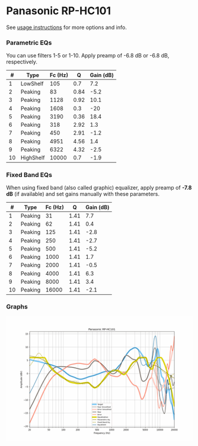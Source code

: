 # Panasonic RP-HC101
See [usage instructions](https://github.com/jaakkopasanen/AutoEq#usage) for more options and info.

### Parametric EQs
You can use filters 1-5 or 1-10. Apply preamp of -6.8 dB or -6.8 dB, respectively.

|   # | Type      |   Fc (Hz) |    Q |   Gain (dB) |
|-----|-----------|-----------|------|-------------|
|   1 | LowShelf  |       105 | 0.7  |         7.2 |
|   2 | Peaking   |        83 | 0.84 |        -5.2 |
|   3 | Peaking   |      1128 | 0.92 |        10.1 |
|   4 | Peaking   |      1608 | 0.3  |       -20   |
|   5 | Peaking   |      3190 | 0.36 |        18.4 |
|   6 | Peaking   |       318 | 2.92 |         1.3 |
|   7 | Peaking   |       450 | 2.91 |        -1.2 |
|   8 | Peaking   |      4951 | 4.56 |         1.4 |
|   9 | Peaking   |      6322 | 4.32 |        -2.5 |
|  10 | HighShelf |     10000 | 0.7  |        -1.9 |

### Fixed Band EQs
When using fixed band (also called graphic) equalizer, apply preamp of **-7.8 dB** (if available) and set gains manually with these parameters.

|   # | Type    |   Fc (Hz) |    Q |   Gain (dB) |
|-----|---------|-----------|------|-------------|
|   1 | Peaking |        31 | 1.41 |         7.7 |
|   2 | Peaking |        62 | 1.41 |         0.4 |
|   3 | Peaking |       125 | 1.41 |        -2.8 |
|   4 | Peaking |       250 | 1.41 |        -2.7 |
|   5 | Peaking |       500 | 1.41 |        -5.2 |
|   6 | Peaking |      1000 | 1.41 |         1.7 |
|   7 | Peaking |      2000 | 1.41 |        -0.5 |
|   8 | Peaking |      4000 | 1.41 |         6.3 |
|   9 | Peaking |      8000 | 1.41 |         3.4 |
|  10 | Peaking |     16000 | 1.41 |        -2.1 |

### Graphs
![](./Panasonic%20RP-HC101.png)
